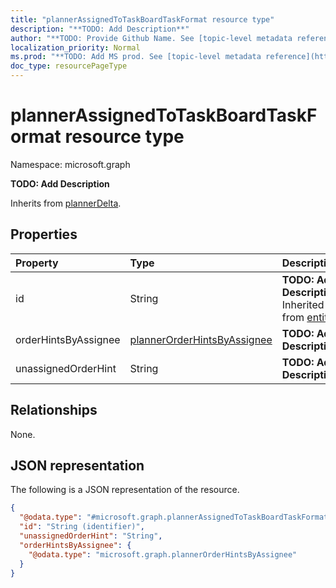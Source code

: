 ```yaml
---
title: "plannerAssignedToTaskBoardTaskFormat resource type"
description: "**TODO: Add Description**"
author: "**TODO: Provide Github Name. See [topic-level metadata reference](https://msgo.azurewebsites.net/add/document/guidelines/metadata.html#topic-level-metadata)**"
localization_priority: Normal
ms.prod: "**TODO: Add MS prod. See [topic-level metadata reference](https://msgo.azurewebsites.net/add/document/guidelines/metadata.html#topic-level-metadata)**"
doc_type: resourcePageType
---
```


# plannerAssignedToTaskBoardTaskFormat resource type


Namespace: microsoft.graph

**TODO: Add Description**


Inherits from [plannerDelta](../resources/plannerdelta.md).

## Properties
|Property|Type|Description|
|:---|:---|:---|
|id|String|**TODO: Add Description** Inherited from [entity](../resources/entity.md)|
|orderHintsByAssignee|[plannerOrderHintsByAssignee](../resources/plannerorderhintsbyassignee.md)|**TODO: Add Description**|
|unassignedOrderHint|String|**TODO: Add Description**|

## Relationships
None.

## JSON representation
The following is a JSON representation of the resource.
<!-- {
  "blockType": "resource",
  "keyProperty": "id",
  "@odata.type": "microsoft.graph.plannerAssignedToTaskBoardTaskFormat",
  "baseType": "microsoft.graph.plannerDelta",
  "openType": false
}
-->
``` json
{
  "@odata.type": "#microsoft.graph.plannerAssignedToTaskBoardTaskFormat",
  "id": "String (identifier)",
  "unassignedOrderHint": "String",
  "orderHintsByAssignee": {
    "@odata.type": "microsoft.graph.plannerOrderHintsByAssignee"
  }
}
```

